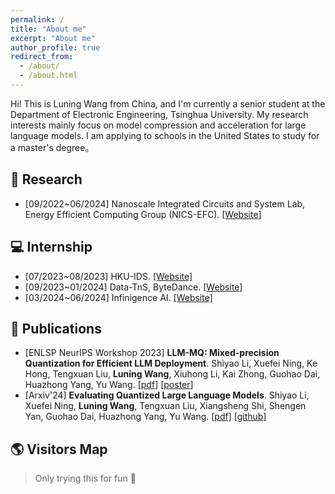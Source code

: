 ```yaml
---
permalink: /
title: "About me"
excerpt: "About me"
author_profile: true
redirect_from: 
  - /about/
  - /about.html
---
```


Hi! This is Luning Wang from China, and I'm currently a senior student at the Department of Electronic Engineering, Tsinghua University. My research interests mainly focus on model compression and acceleration for large language models. I am applying to schools in the United States to study for a master's degree。 

📖 Research
------
+ [09/2022~06/2024] Nanoscale Integrated Circuits and System Lab, Energy Efficient Computing Group (NICS-EFC). <a href='https://nicsefc.ee.tsinghua.edu.cn/'>[Website]</a> 

💻 Internship
------
+ [07/2023~08/2023] HKU-IDS. <a href='https://datascience.hku.hk/'>[Website]</a>
+ [09/2023~01/2024] Data-TnS, ByteDance. <a href='https://www.bytedance.com/'>[Website]</a>
+ [03/2024~06/2024] Infinigence AI. <a href='https://www.infini-ai.com/'>[Website]</a>

📝 Publications
------
+ [ENLSP NeurIPS Workshop 2023] **LLM-MQ: Mixed-precision Quantization for Efficient LLM Deployment**. Shiyao Li, Xuefei Ning, Ke Hong, Tengxuan Liu, **Luning Wang**, Xiuhong Li, Kai Zhong, Guohao Dai, Huazhong Yang, Yu Wang. [<a href='https://docs.google.com/viewer?url=https://raw.githubusercontent.com/wln20/wln20.github.io/master/files/LLM_MQ.pdf'>pdf</a>] [<a href='https://raw.githubusercontent.com/wln20/wln20.github.io/master/files/LLM-MQ-poster.png'>poster</a>] 
+ [Arxiv'24] **Evaluating Quantized Large Language Models**. Shiyao Li, Xuefei Ning, **Luning Wang**, Tengxuan Liu, Xiangsheng Shi, Shengen Yan, Guohao Dai, Huazhong Yang, Yu Wang. <a href='https://arxiv.org/abs/2402.18158'>[pdf]</a> <a href='https://github.com/thu-nics/qllm-eval/tree/main'>[github]</a>
  
    
🌎 Visitors Map
------
> Only trying this for fun 🤣

<!-- The 2D map -->
<script type="text/javascript" id="clustrmaps" src="//clustrmaps.com/map_v2.js?d=MGz7IyAo6Aq5C1YhqhV1cKtNKrQKJ9oFEVwELNdOc_U&cl=ffffff&w=a"></script>

<!-- The simplified 3D globe -->
<!-- <script type="text/javascript" src="//rf.revolvermaps.com/0/0/5.js?i=53skcjd1my4&amp;m=0&amp;c=ff0000&amp;cr1=ffffff" async="async"></script> -->

<!-- The full 3D globe -->
<script type="text/javascript" src="//rf.revolvermaps.com/0/0/6.js?i=5j5canf0osm&amp;m=7&amp;c=e63100&amp;cr1=ffffff&amp;f=arial&amp;l=0&amp;bv=90&amp;lx=-420&amp;ly=420&amp;hi=20&amp;he=7&amp;hc=a8ddff&amp;rs=80" async="async"></script>
